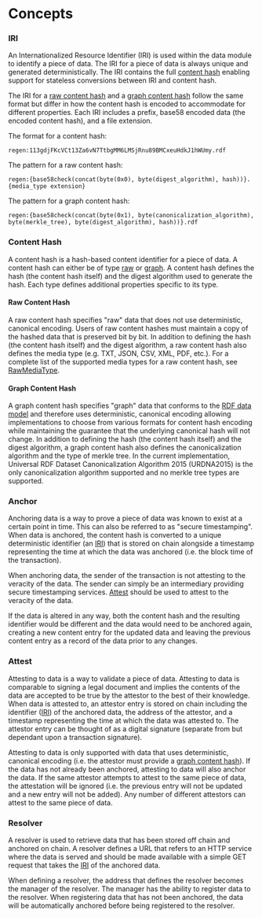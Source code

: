 # Concepts

### IRI

An Internationalized Resource Identifier (IRI) is used within the data module to identify a piece of data. The IRI for a piece of data is always unique and generated deterministically. The IRI contains the full [content hash](#content-hash) enabling support for stateless conversions between IRI and content hash.

The IRI for a [raw content hash](#raw-content-hash) and a [graph content hash](#graph-content-hash) follow the same format but differ in how the content hash is encoded to accommodate for different properties. Each IRI includes a prefix, base58 encoded data (the encoded content hash), and a file extension.

The format for a content hash:

```
regen:113gdjFKcVCt13Za6vN7TtbgMM6LMSjRnu89BMCxeuHdkJ1hWUmy.rdf
```

The pattern for a raw content hash:

```
regen:{base58check(concat(byte(0x0), byte(digest_algorithm), hash))}.{media_type extension}
```

The pattern for a graph content hash:

```
regen:{base58check(concat(byte(0x1), byte(canonicalization_algorithm), byte(merkle_tree), byte(digest_algorithm), hash))}.rdf
```

### Content Hash

A content hash is a hash-based content identifier for a piece of data. A content hash can either be of type [raw](#raw-content-hash) or [graph](#graph-content-hash). A content hash defines the hash (the content hash itself) and the digest algorithm used to generate the hash. Each type defines additional properties specific to its type.

#### Raw Content Hash

A raw content hash specifies "raw" data that does not use deterministic, canonical encoding. Users of raw content hashes must maintain a copy of the hashed data that is preserved bit by bit. In addition to defining the hash (the content hash itself) and the digest algorithm, a raw content hash also defines the media type (e.g. TXT, JSON, CSV, XML, PDF, etc.). For a complete list of the supported media types for a raw content hash, see [RawMediaType](https://buf.build/regen/regen-ledger/docs/main:regen.data.v1#regen.data.v1.RawMediaType).

#### Graph Content Hash

A graph content hash specifies "graph" data that conforms to the [RDF data model](https://www.w3.org/TR/rdf11-concepts/) and therefore uses deterministic, canonical encoding allowing implementations to choose from various formats for content hash encoding while maintaining the guarantee that the underlying canonical hash will not change. In addition to defining the hash (the content hash itself) and the digest algorithm, a graph content hash also defines the canonicalization algorithm and the type of merkle tree. In the current implementation, Universal RDF Dataset Canonicalization Algorithm 2015 (URDNA2015) is the only canonicalization algorithm supported and no merkle tree types are supported.

### Anchor

Anchoring data is a way to prove a piece of data was known to exist at a certain point in time. This can also be referred to as "secure timestamping". When data is anchored, the content hash is converted to a unique deterministic identifier (an [IRI](#iri)) that is stored on chain alongside a timestamp representing the time at which the data was anchored (i.e. the block time of the transaction).

When anchoring data, the sender of the transaction is not attesting to the veracity of the data. The sender can simply be an intermediary providing secure timestamping services. [Attest](#attest) should be used to attest to the veracity of the data.

If the data is altered in any way, both the content hash and the resulting identifier would be different and the data would need to be anchored again, creating a new content entry for the updated data and leaving the previous content entry as a record of the data prior to any changes.

### Attest

Attesting to data is a way to validate a piece of data. Attesting to data is comparable to signing a legal document and implies the contents of the data are accepted to be true by the attestor to the best of their knowledge. When data is attested to, an attestor entry is stored on chain including the identifier ([IRI](#iri)) of the anchored data, the address of the attestor, and a timestamp representing the time at which the data was attested to. The attestor entry can be thought of as a digital signature (separate from but dependant upon a transaction signature).

Attesting to data is only supported with data that uses deterministic, canonical encoding (i.e. the attestor must provide a [graph content hash](#graph-content-hash)). If the data has not already been anchored, attesting to data will also anchor the data. If the same attestor attempts to attest to the same piece of data, the attestation will be ignored (i.e. the previous entry will not be updated and a new entry will not be added). Any number of different attestors can attest to the same piece of data. 

### Resolver

A resolver is used to retrieve data that has been stored off chain and anchored on chain. A resolver defines a URL that refers to an HTTP service where the data is served and should be made available with a simple GET request that takes the [IRI](#iri) of the anchored data.

When defining a resolver, the address that defines the resolver becomes the manager of the resolver. The manager has the ability to register data to the resolver. When registering data that has not been anchored, the data will be automatically anchored before being registered to the resolver.
